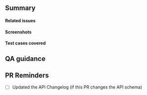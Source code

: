 ## Summary

#### Related issues

#### Screenshots

#### Test cases covered

<!---These are the tests written in this PR and the cases they cover -->

## QA guidance

<!---These are developer instructions on how to test or validate the work -->

## PR Reminders
- [ ] Updated the API Changelog (if this PR changes the API schema)
